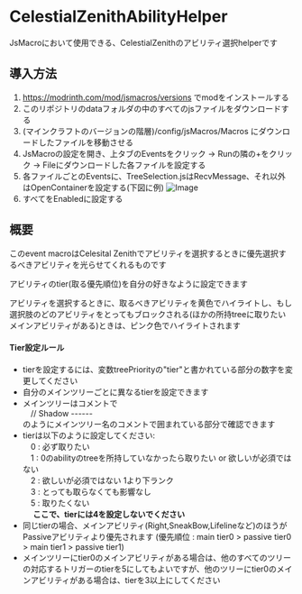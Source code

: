 # CelestialZenithAbilityHelper
JsMacroにおいて使用できる、CelestialZenithのアビリティ選択helperです

## 導入方法
1. https://modrinth.com/mod/jsmacros/versions でmodをインストールする
2. このリポジトリのdataフォルダの中のすべてのjsファイルをダウンロードする
3. (マインクラフトのバージョンの階層)/config/jsMacros/Macros にダウンロードしたファイルを移動させる
4. JsMacroの設定を開き、上タブのEventsをクリック -> Runの隣の+をクリック -> Fileにダウンロードした各ファイルを設定する
5. 各ファイルごとのEventsに、TreeSelection.jsはRecvMessage、それ以外はOpenContainerを設定する(下図に例)
![Image](https://github.com/user-attachments/assets/a52348a8-b39b-478b-9745-d6f7d6b15c90)
6. すべてをEnabledに設定する

## 概要
このevent macroはCelesital Zenithでアビリティを選択するときに優先選択するべきアビリティを光らせてくれるものです

アビリティのtier(取る優先順位)を自分の好きなように設定できます

アビリティを選択するときに、取るべきアビリティを黄色でハイライトし、もし選択肢のどのアビリティをとってもブロックされる(ほかの所持treeに取りたいメインアビリティがある)ときは、ピンク色でハイライトされます

#### Tier設定ルール
- tierを設定するには、変数treePriorityの"tier"と書かれている部分の数字を変更してください
- 自分のメインツリーごとに異なるtierを設定できます
- メインツリーはコメントで  
&emsp;// Shadow ------  
のようにメインツリー名のコメントで囲まれている部分で確認できます
- tierは以下のように設定してください:  
&emsp;0 : 必ず取りたい  
&emsp;1 : 0のabilityのtreeを所持していなかったら取りたい or 欲しいが必須ではない  
&emsp;2 : 欲しいが必須ではない 1より下ランク  
&emsp;3 : とっても取らなくても影響なし  
&emsp;5 : 取りたくない  
&emsp; **ここで、tierには4を設定しないでください**  
- 同じtierの場合、メインアビリティ(Right,SneakBow,Lifelineなど)のほうがPassiveアビリティより優先されます
(優先順位 : main tier0 > passive tier0 > main tier1 > passive tier1)
- メインツリーにtier0のメインアビリティがある場合は、他のすべてのツリーの対応するトリガーのtierを5にしてもよいですが、他のツリーにtier0のメインアビリティがある場合は、tierを3以上にしてください
